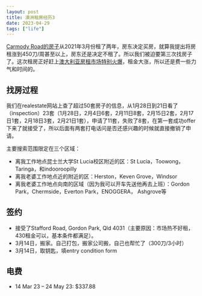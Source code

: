 ```yaml
---
layout: post
title: 澳洲租房经历3
date: 2023-04-29
tags: ["life"]
---
```


[Carmody Road的房子](http://zjuwhw.github.io/2021/04/01/rent.html)从2021年3月份租了两年，房东决定买房，就算我提出将房租涨到450刀/周甚至以上，房东还是决定不租了。所以我们被迫要第三次找房子了。这次租房正好赶上[澳大利亚房租市场特别火爆](https://www.abc.net.au/news/2023-02-20/share-house-costs-rents-prices-household-size-flatmates/101976084)，租金大涨，所以还是费一些力气和时间的。

## 找房过程

我们在realestate网站上查了超过50套房子的信息，从1月28日到21日看了（inspection）23套（1月28日，2月4日6套，2月11日8套，2月15日2套，2月17日1套，2月18日3套，2月21日1套），申请了11套，失败了8套，在第一套成功offer下来了就接受了，所以后面有两套打电话问是否还感兴趣的时候就直接撤销了申请。

主要搜索范围限定在三个区域：

- 离我工作地点昆士兰大学St Lucia校区附近的区：St Lucia，Toowong，Taringa，和indooroopilly
- 离我老婆工作地点近的附近的区：Herston，Keven Grove，Windsor
- 离我老婆工作地点向南的区域（因为我可以开车先送他再去上班）：Gordon Park，Chermside，Everton Park，ENOGGERA， Ashgrove等

## 签约

- 接受了Stafford Road, Gordon Park, Qld 4031（主要原因：市场热不好租，430租金可以，基本条件都满足）。
- 3月14日，搬家。自己打包，搬家公司搬，自己也帮忙了（300刀/3小时）
- 3月14日，取钥匙，填entry condition form


## 电费

- 14 Mar 23 – 24 May 23: $337.88